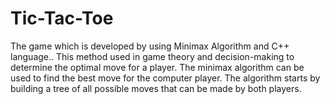 # Tic-Tac-Toe
The game which is developed by using Minimax Algorithm and C++ language.. This method used in game theory and decision-making to determine the optimal move for a player. The minimax algorithm can be used to find the best move for the computer player. The algorithm starts by building a tree of all possible moves that can be made by both players.
